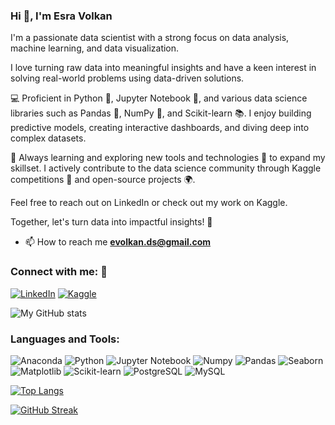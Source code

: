### Hi 👋, I'm Esra Volkan

I'm a passionate data scientist with a strong focus on data analysis, machine learning, and data visualization. 

I love turning raw data into meaningful insights and have a keen interest in solving real-world problems using data-driven solutions.

💻 Proficient in Python 🐍, Jupyter Notebook 📓, and various data science libraries such as Pandas 🐼, NumPy 🔢, and Scikit-learn 📚. 
I enjoy building predictive models, creating interactive dashboards, and diving deep into complex datasets.

🌱 Always learning and exploring new tools and technologies 🔧 to expand my skillset. 
I actively contribute to the data science community through Kaggle competitions 🏅 and open-source projects 🌍.



Feel free to reach out on LinkedIn or check out my work on Kaggle. 

Together, let's turn data into impactful insights! 🌟

- 📫 How to reach me **evolkan.ds@gmail.com**

### Connect with me: 🤝

[![LinkedIn](https://img.shields.io/badge/-LinkedIn-0A66C2?style=flat&logo=linkedin&logoColor=white)](https://www.linkedin.com/in/evolkan)
[![Kaggle](https://img.shields.io/badge/-Kaggle-20BEFF?style=flat&logo=kaggle&logoColor=white)](https://www.kaggle.com/esravo)

![My GitHub stats](https://github-readme-stats.vercel.app/api?username=esravolkan&show_icons=true&theme=solarized-light)

### Languages and Tools:
![Anaconda](https://img.shields.io/badge/-Anaconda-44A833?style=flat&logo=anaconda&logoColor=white)
![Python](https://img.shields.io/badge/-Python-3776AB?style=flat&logo=python&logoColor=white)
![Jupyter Notebook](https://img.shields.io/badge/-Jupyter%20Notebook-F37626?style=flat&logo=jupyter&logoColor=white)
![Numpy](https://img.shields.io/badge/-Numpy-013243?style=flat&logo=numpy&logoColor=white)
![Pandas](https://img.shields.io/badge/-Pandas-150458?style=flat&logo=pandas&logoColor=white)
![Seaborn](https://img.shields.io/badge/-Seaborn-3776AB?style=flat&logo=python&logoColor=white)
![Matplotlib](https://img.shields.io/badge/-Matplotlib-000000?style=flat&logo=Matplotlib&logoColor=white)
![Scikit-learn](https://img.shields.io/badge/-Scikit--learn-F7931E?style=flat&logo=scikit-learn&logoColor=white)
![PostgreSQL](https://img.shields.io/badge/-PostgreSQL-336791?style=flat&logo=postgresql&logoColor=white)
![MySQL](https://img.shields.io/badge/-MySQL-4479A1?style=flat&logo=mysql&logoColor=white)


[![Top Langs](https://github-readme-stats.vercel.app/api/top-langs/?username=omerryldzz&layout=compact&theme=solarized-light)](https://github.com/anuraghazra/github-readme-stats)

[![GitHub Streak](https://streak-stats.demolab.com/?user=omerryldzz&theme=solarized-light)](https://git.io/streak-stats)
